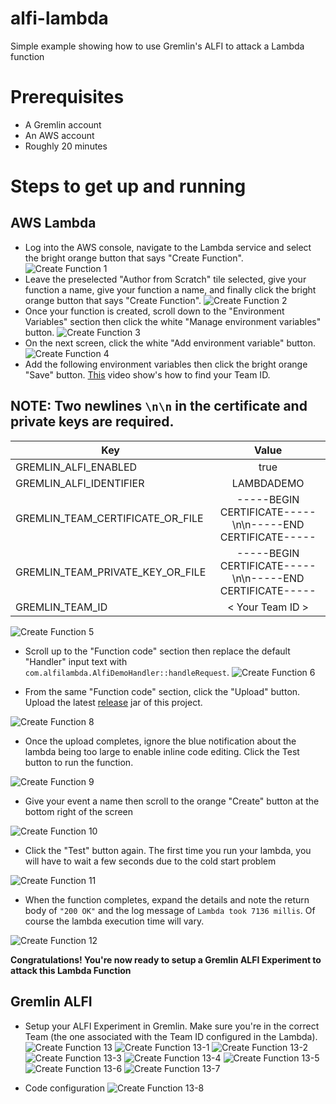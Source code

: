 # alfi-lambda
Simple example showing how to use Gremlin's ALFI to attack a Lambda function

# Prerequisites
* A Gremlin account
* An AWS account
* Roughly 20 minutes

# Steps to get up and running

## AWS Lambda
* Log into the AWS console, navigate to the Lambda service and select the bright orange button that says "Create Function".
![Create Function 1](img/1.png)
* Leave the preselected "Author from Scratch" tile selected, give your function a name, give your function a name, and finally click the bright orange button that says "Create Function".
![Create Function 2](img/2.png)
* Once your function is created, scroll down to the "Environment Variables" section then click the white "Manage environment variables" button.
![Create Function 3](img/3.png)
* On the next screen, click the white "Add environment variable" button.
![Create Function 4](img/4.png)
* Add the following environment variables then click the bright orange "Save" button. [This](https://view.highspot.com/viewer/5e8628f6b7b73933558ea6a1) video show's how to find your Team ID.

## **NOTE:** Two newlines `\n\n` in the certificate and private keys are required.

| Key        | Value           | 
| ------------- |:-------------:|
| GREMLIN_ALFI_ENABLED      | true |
| GREMLIN_ALFI_IDENTIFIER      | LAMBDADEMO      |
| GREMLIN_TEAM_CERTIFICATE_OR_FILE | -----BEGIN CERTIFICATE-----\n<certificate output>\n-----END CERTIFICATE-----|
| GREMLIN_TEAM_PRIVATE_KEY_OR_FILE | -----BEGIN CERTIFICATE-----\n<certificate output>\n-----END CERTIFICATE-----|
| GREMLIN_TEAM_ID | < Your Team ID > |

![Create Function 5](img/5.png)

* Scroll up to the "Function code" section then replace the default "Handler" input text with `com.alfilambda.AlfiDemoHandler::handleRequest`.
![Create Function 6](img/6.png)
 

* From the same "Function code" section, click the "Upload" button. Upload the latest [release](https://github.com/gremlin/alfi-lambda/releases) jar of this project. 

![Create Function 8](img/8.png)

* Once the upload completes, ignore the blue notification about the lambda being too large to enable inline code editing. Click the Test button to run the function.

![Create Function 9](img/9.png)

* Give your event a name then scroll to the orange "Create" button at the bottom right of the screen

![Create Function 10](img/10.png)

* Click the "Test" button again. The first time you run your lambda, you will have to wait a few seconds due to the cold start problem

![Create Function 11](img/11.png)

* When the function completes, expand the details and note the return body of `"200 OK"` and the log message of `Lambda took 7136 millis`. Of course the lambda execution time will vary.

![Create Function 12](img/12.png)

**Congratulations! You're now ready to setup a Gremlin ALFI Experiment to attack this Lambda Function**

## Gremlin ALFI
* Setup your ALFI Experiment in Gremlin. Make sure you're in the correct Team (the one associated with the Team ID configured in the Lambda).
![Create Function 13](img/13.png)
![Create Function 13-1](img/13-1.png)
![Create Function 13-2](img/13-2.png)
![Create Function 13-3](img/13-3.png)
![Create Function 13-4](img/13-4.png)
![Create Function 13-5](img/13-5.png)
![Create Function 13-6](img/13-6.png)
![Create Function 13-7](img/13-7.png)

* Code configuration
![Create Function 13-8](img/13-8.png)
